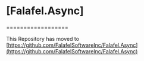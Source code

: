 # [Falafel.Async]
==================

This Repository has moved to [https://github.com/FalafelSoftwareInc/Falafel.Async](https://github.com/FalafelSoftwareInc/Falafel.Async)
